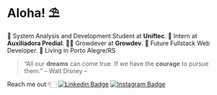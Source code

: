 # Aloha! ⛱️

📘 System Analysis and Development Student at **Uniftec**.
💚 Intern at **Auxiliadora Predial**.
👩‍💻 Growdever at **Growdev**.
🔮 Future Fullstack Web Developer.
 📍  Living in Porto Alegre/RS

> “All our **dreams** can come true. If we have the **courage** to pursue them.”  – Walt Disney –

Reach me out 👇🏻
[![Linkedin Badge](https://img.shields.io/badge/-LinkedIn-blue?style=flat-square&logo=Linkedin&logoColor=white&link=https://www.linkedin.com/in/lucimara-rios-nakata-15688177/)](https://www.linkedin.com/in/lucimara-rios-nakata-15688177/) [![Instagram Badge](https://img.shields.io/badge/-Instagram-violet?style=flat-square&logo=Instagram&logoColor=white&link=https://www.instagram.com/lucimaranakata/)](https://www.instagram.com/lucimaranakata/) 


